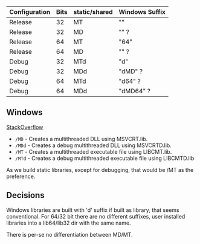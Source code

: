 
| Configuration | Bits | static/shared  | Windows Suffix |
|---------------|------|----------------|----------------|
| Release       | 32   | MT             |     ""         |
| Release       | 32   | MD             |     ""  ?      |
| Release       | 64   | MT             |     "64"       |
| Release       | 64   | MD             |     "" ?       |
| Debug         | 32   | MTd            |     "d"        |
| Debug         | 32   | MDd            |     "dMD" ?    |
| Debug         | 64   | MTd            |     "d64"  ?   |
| Debug         | 64   | MDd            |     "dMD64" ?  |
     

## Windows

[StackOverflow](https://stackoverflow.com/questions/56061057/what-does-mt-and-md-stand-for/56062820)

* `/MD`  - Creates a multithreaded DLL using MSVCRT.lib.
* `/MDd` - Creates a debug multithreaded DLL using MSVCRTD.lib.
* `/MT`  - Creates a multithreaded executable file using LIBCMT.lib.
* `/MTd` - Creates a debug multithreaded executable file using LIBCMTD.lib

As we build static libraries, except for debugging, that would be /MT as
the preference.


## Decisions

Windows libraries are built with 'd' suffix if built as library, that seems conventional.
For 64/32 bit there are no different suffixes, user installed libraries into a lib64/lib32 dir
with the same name.

There is per-se no differentiation between MD/MT.

